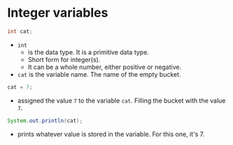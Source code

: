 # Integer variables
```java 
int cat;
```

- `int` 
    - is the data type. It is a primitive data type. 
    - Short form for integer(s). 
    - It can be a whole number, either positive or negative. 
- `cat` is the variable name. The name of the empty bucket. 

```java
cat = 7;
```
- assigned the value `7` to the variable `cat`. Filling the bucket with the value `7`.
 
```java
System.out.println(cat);
```
- prints whatever value is stored in the variable. For this one, it's 7. 